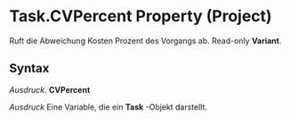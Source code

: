 
# Task.CVPercent Property (Project)

Ruft die Abweichung Kosten Prozent des Vorgangs ab. Read-only  **Variant**.


## Syntax

 _Ausdruck_. **CVPercent**

 _Ausdruck_ Eine Variable, die ein **Task** -Objekt darstellt.

